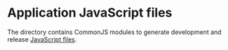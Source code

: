 Application JavaScript files
============================

The directory contains CommonJS modules to generate development and release [JavaScript files](../../app/).
